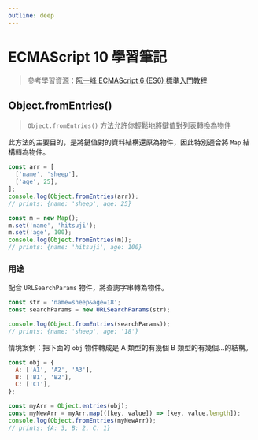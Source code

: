 ```yaml
---
outline: deep
---
```


# ECMAScript 10 學習筆記

> 參考學習資源：[阮一峰 ECMAScript 6 (ES6) 標準入門教程](https://es6.ruanyifeng.com/)

## Object.fromEntries()

> `Object.fromEntries()` 方法允許你輕鬆地將鍵值對列表轉換為物件

此方法的主要目的，是將鍵值對的資料結構還原為物件，因此特別適合將 `Map` 結構轉為物件。

```js
const arr = [
  ['name', 'sheep'],
  ['age', 25],
];
console.log(Object.fromEntries(arr));
// prints: {name: 'sheep', age: 25}

const m = new Map();
m.set('name', 'hitsuji');
m.set('age', 100);
console.log(Object.fromEntries(m)); 
// prints: {name: 'hitsuji', age: 100}
```

### 用途

配合 `URLSearchParams` 物件，將查詢字串轉為物件。

```js
const str = 'name=sheep&age=18';
const searchParams = new URLSearchParams(str);

console.log(Object.fromEntries(searchParams)); 
// prints: {name: 'sheep', age: '18'}
```

情境案例：把下面的 `obj` 物件轉成是 A 類型的有幾個 B 類型的有幾個...的結構。

```js
const obj = {
  A: ['A1', 'A2', 'A3'],
  B: ['B1', 'B2'],
  C: ['C1'],
};

const myArr = Object.entries(obj);
const myNewArr = myArr.map(([key, value]) => [key, value.length]);
console.log(Object.fromEntries(myNewArr)); 
// prints: {A: 3, B: 2, C: 1}
```
